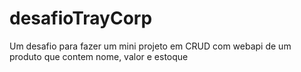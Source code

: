 # desafioTrayCorp

Um desafio para fazer um mini projeto em CRUD com webapi de um produto que contem nome, valor e estoque 
